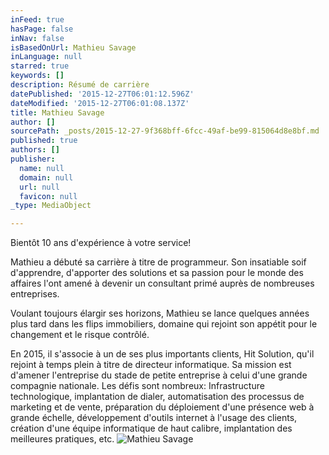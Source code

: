 ```yaml
---
inFeed: true
hasPage: false
inNav: false
isBasedOnUrl: Mathieu Savage
inLanguage: null
starred: true
keywords: []
description: Résumé de carrière
datePublished: '2015-12-27T06:01:12.596Z'
dateModified: '2015-12-27T06:01:08.137Z'
title: Mathieu Savage
author: []
sourcePath: _posts/2015-12-27-9f368bff-6fcc-49af-be99-815064d8e8bf.md
published: true
authors: []
publisher:
  name: null
  domain: null
  url: null
  favicon: null
_type: MediaObject

---
```

Bientôt 10 ans d'expérience à votre service!

Mathieu a débuté sa carrière à titre de programmeur. Son insatiable soif d'apprendre, d'apporter des solutions et sa passion pour le monde des affaires l'ont amené à devenir un consultant primé auprès de nombreuses entreprises.

Voulant toujours élargir ses horizons, Mathieu se lance quelques années plus tard dans les flips immobiliers, domaine qui rejoint son appétit pour le changement et le risque contrôlé. 

En 2015, il s'associe à un de ses plus importants clients, Hit Solution, qu'il rejoint à temps plein à titre de directeur informatique. Sa mission est d'amener l'entreprise du stade de petite entreprise à celui d'une grande compagnie nationale. Les défis sont nombreux: Infrastructure technologique, implantation de dialer, automatisation des processus de marketing et de vente, préparation du déploiement d'une présence web à grande échelle, développement d'outils internet à l'usage des clients, création d'une équipe informatique de haut calibre, implantation des meilleures pratiques, etc.
![Mathieu Savage](https://the-grid-user-content.s3-us-west-2.amazonaws.com/f9039537-540f-44a1-aee0-2eb9b0dd71a9.jpg)